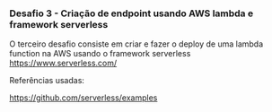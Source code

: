 ### Desafio 3 - Criação de endpoint usando AWS lambda e framework serverless

O terceiro desafio consiste em criar e fazer o deploy de uma lambda function na AWS usando o framework serverless https://www.serverless.com/

Referências usadas:

https://github.com/serverless/examples



